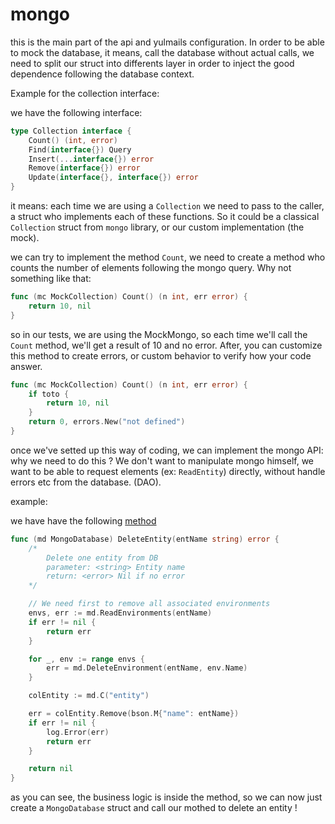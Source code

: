 # mongo

this is the main part of the api and yulmails configuration. In order to be able to mock the database, it means, call the database without actual calls, we need to split our struct into differents layer in order to inject the good dependence following the database context.

Example for the collection interface: 

we have the following interface: 

```go
type Collection interface {
	Count() (int, error)
	Find(interface{}) Query
	Insert(...interface{}) error
	Remove(interface{}) error
	Update(interface{}, interface{}) error
}
```

it means: each time we are using a `Collection` we need to pass to the caller, a struct who implements each of these functions. So it could be a classical `Collection` struct from `mongo` library, or our custom implementation (the mock).

we can try to implement the method `Count`, we need to create a method who counts the number of elements following the mongo query. Why not something like that: 

```go
func (mc MockCollection) Count() (n int, err error) {
	return 10, nil
}
```

so in our tests, we are using the MockMongo, so each time we'll call the `Count` method, we'll get a result of 10 and no error. After, you can customize this method to create errors, or custom behavior to verify how your code answer.

```go
func (mc MockCollection) Count() (n int, err error) {
    if toto {
    	return 10, nil
    }
    return 0, errors.New("not defined")
}
```

once we've setted up this way of coding, we can implement the mongo API: why we need to do this ? We don't want to manipulate mongo himself, we want to be able to request elements (ex: `ReadEntity`) directly, without handle errors etc from the database. (DAO).

example: 

we have have the following [method](https://github.com/yulPa/yulmails/blob/develop/pkg/mongo/mongo.go#L251)

```go
func (md MongoDatabase) DeleteEntity(entName string) error {
	/*
		Delete one entity from DB
		parameter: <string> Entity name
		return: <error> Nil if no error
	*/

	// We need first to remove all associated environments
	envs, err := md.ReadEnvironments(entName)
	if err != nil {
		return err
	}

	for _, env := range envs {
		err = md.DeleteEnvironment(entName, env.Name)
	}

	colEntity := md.C("entity")

	err = colEntity.Remove(bson.M{"name": entName})
	if err != nil {
		log.Error(err)
		return err
	}

	return nil
}
```

as you can see, the business logic is inside the method, so we can now just create a `MongoDatabase` struct and call our mothed to delete an entity !